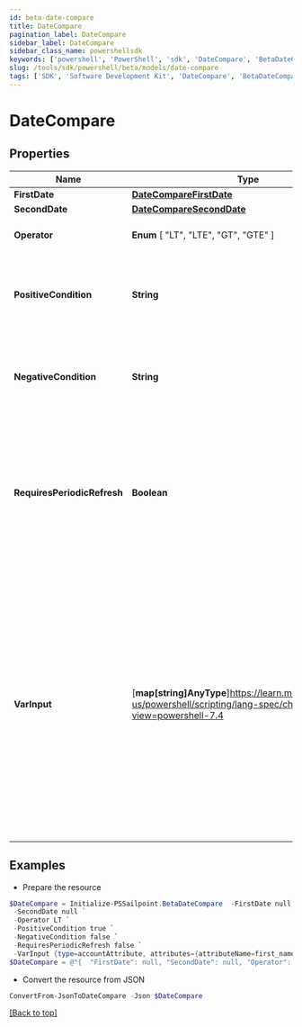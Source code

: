 ```yaml
---
id: beta-date-compare
title: DateCompare
pagination_label: DateCompare
sidebar_label: DateCompare
sidebar_class_name: powershellsdk
keywords: ['powershell', 'PowerShell', 'sdk', 'DateCompare', 'BetaDateCompare'] 
slug: /tools/sdk/powershell/beta/models/date-compare
tags: ['SDK', 'Software Development Kit', 'DateCompare', 'BetaDateCompare']
---
```



# DateCompare

## Properties

Name | Type | Description | Notes
------------ | ------------- | ------------- | -------------
**FirstDate** | [**DateCompareFirstDate**](date-compare-first-date) |  | [required]
**SecondDate** | [**DateCompareSecondDate**](date-compare-second-date) |  | [required]
**Operator** |  **Enum** [  "LT",    "LTE",    "GT",    "GTE" ] | This is the comparison to perform. | Operation | Description | | --------- | ------- | | LT        | Strictly less than: `firstDate < secondDate` | | LTE       | Less than or equal to: `firstDate <= secondDate` | | GT        | Strictly greater than: `firstDate > secondDate` | | GTE       | Greater than or equal to: `firstDate >= secondDate` |  | [required]
**PositiveCondition** | **String** | The output of the transform if the expression evalutes to true | [required]
**NegativeCondition** | **String** | The output of the transform if the expression evalutes to false | [required]
**RequiresPeriodicRefresh** | **Boolean** | A value that indicates whether the transform logic should be re-evaluated every evening as part of the identity refresh process | [optional] [default to $false]
**VarInput** | [**map[string]AnyType**]https://learn.microsoft.com/en-us/powershell/scripting/lang-spec/chapter-04?view=powershell-7.4 | This is an optional attribute that can explicitly define the input data which will be fed into the transform logic. If input is not provided, the transform will take its input from the source and attribute combination configured via the UI. | [optional] 

## Examples

- Prepare the resource
```powershell
$DateCompare = Initialize-PSSailpoint.BetaDateCompare  -FirstDate null `
 -SecondDate null `
 -Operator LT `
 -PositiveCondition true `
 -NegativeCondition false `
 -RequiresPeriodicRefresh false `
 -VarInput {type=accountAttribute, attributes={attributeName=first_name, sourceName=Source}}
$DateCompare = @"{  "FirstDate": null, "SecondDate": null, "Operator": "LT", "PositiveCondition": "true", "NegativeCondition": "false", "RequiresPeriodicRefresh": false, "VarInput": {"type": "accountAttribute", "attributes":{"attributeName": "first_name", "sourceName": "Source}}" }}}"@
```

- Convert the resource from JSON
```powershell
ConvertFrom-JsonToDateCompare -Json $DateCompare
```


[[Back to top]](#) 

